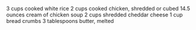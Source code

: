 3 cups cooked white rice
2 cups cooked chicken, shredded or cubed
14.5 ounces cream of chicken soup
2 cups shredded cheddar cheese
1 cup bread crumbs
3 tablespoons butter, melted








